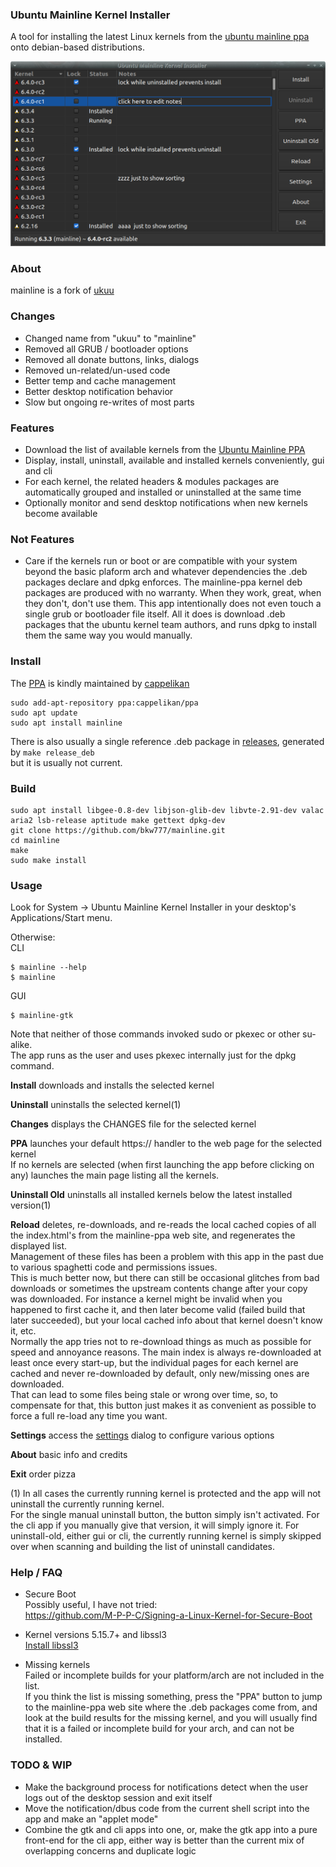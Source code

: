 ### Ubuntu Mainline Kernel Installer
A tool for installing the latest Linux kernels from the [ubuntu mainline ppa](https://kernel.ubuntu.com/~kernel-ppa/mainline/) onto debian-based distributions.

![Main window screenshot](main_window.png)

### About
mainline is a fork of [ukuu](https://github.com/teejee2008/ukuu)  

### Changes
* Changed name from "ukuu" to "mainline"
* Removed all GRUB / bootloader options
* Removed all donate buttons, links, dialogs
* Removed un-related/un-used code
* Better temp and cache management
* Better desktop notification behavior
* Slow but ongoing re-writes of most parts

### Features
* Download the list of available kernels from the [Ubuntu Mainline PPA](http://kernel.ubuntu.com/~kernel-ppa/mainline/)
* Display, install, uninstall, available and installed kernels conveniently, gui and cli
* For each kernel, the related headers & modules packages are automatically grouped and installed or uninstalled at the same time
* Optionally monitor and send desktop notifications when new kernels become available

### Not Features
* Care if the kernels run or boot or are compatible with your system beyond the basic plaform arch and whatever dependencies the .deb packages declare and dpkg enforces. The mainline-ppa kernel deb packages are produced with no warranty. When they work, great, when they don't, don't use them. This app intentionally does not even touch a single grub or bootloader file itself. All it does is download .deb packages that the ubuntu kernel team authors, and runs dpkg to install them the same way you would manually.

### Install
The [PPA](https://code.launchpad.net/~cappelikan/+archive/ubuntu/ppa) is kindly maintained by [cappelikan](https://github.com/cappelikan)  
```
sudo add-apt-repository ppa:cappelikan/ppa
sudo apt update
sudo apt install mainline
```
There is also usually a single reference .deb package in [releases](../../releases/latest), generated by ```make release_deb```  
but it is usually not current.

### Build
```
sudo apt install libgee-0.8-dev libjson-glib-dev libvte-2.91-dev valac aria2 lsb-release aptitude make gettext dpkg-dev
git clone https://github.com/bkw777/mainline.git
cd mainline
make
sudo make install
```

### Usage
Look for System -> Ubuntu Mainline Kernel Installer in your desktop's Applications/Start menu.

Otherwise:  
CLI
```
$ mainline --help
$ mainline
```
GUI
```
$ mainline-gtk
```
Note that neither of those commands invoked sudo or pkexec or other su-alike.  
The app runs as the user and uses pkexec internally just for the dpkg command.

**Install** downloads and installs the selected kernel

**Uninstall** uninstalls the selected kernel(1)

**Changes** displays the CHANGES file for the selected kernel

**PPA** launches your default https:// handler to the web page for the selected kernel  
If no kernels are selected (when first launching the app before clicking on any) launches the main page listing all the kernels.

**Uninstall Old** uninstalls all installed kernels below the latest installed version(1)

**Reload** deletes, re-downloads, and re-reads the local cached copies of all the index.html's from the mainline-ppa web site, and regenerates the displayed list.  
Management of these files has been a problem with this app in the past due to various spaghetti code and permissions issues.  
This is much better now, but there can still be occasional glitches from bad downloads or sometimes the upstream contents change after your copy was downloaded. For instance a kernel might be invalid when you happened to first cache it, and then later become valid (failed build that later succeeded), but your local cached info about that kernel doesn't know it, etc.  
Normally the app tries not to re-download things as much as possible for speed and annoyance reasons. The main index is always re-downloaded at least once every start-up, but the individual pages for each kernel are cached and never re-downloaded by default, only new/missing ones are downloaded.  
That can lead to some files being stale or wrong over time, so, to compensate for that, this button just makes it as convenient as possible to force a full re-load any time you want.  

**Settings** access the [settings](settings.md) dialog to configure various options

**About** basic info and credits

**Exit** order pizza

(1) In all cases the currently running kernel is protected and the app will not uninstall the currently running kernel.  
For the single manual uninstall button, the button simply isn't activated. For the cli app if you manually give that version, it will simply ignore it. For uninstall-old, either gui or cli, the currently running kernel is simply skipped over when scanning and building the list of uninstall candidates.

### Help / FAQ

* Secure Boot  
  Possibly useful, I have not tried:  
  https://github.com/M-P-P-C/Signing-a-Linux-Kernel-for-Secure-Boot

* Kernel versions 5.15.7+ and libssl3  
  [Install libssl3](../../wiki/Install-libssl3)

* Missing kernels  
  Failed or incomplete builds for your platform/arch are not included in the list.  
  If you think the list is missing something, press the "PPA" button to jump to the mainline-ppa web site where the .deb packages come from, and look at the build results for the missing kernel, and you will usually find that it is a failed or incomplete build for your arch, and can not be installed.

### TODO & WIP
* Make the background process for notifications detect when the user logs out of the desktop session and exit itself
* Move the notification/dbus code from the current shell script into the app and make an "applet mode"
* Combine the gtk and cli apps into one, or, make the gtk app into a pure front-end for the cli app, either way is better than the current mix of overlapping concerns and duplicate logic
